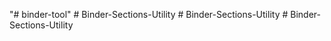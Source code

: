 "# binder-tool" 
#   B i n d e r - S e c t i o n s - U t i l i t y  
 #   B i n d e r - S e c t i o n s - U t i l i t y  
 #   B i n d e r - S e c t i o n s - U t i l i t y  
 